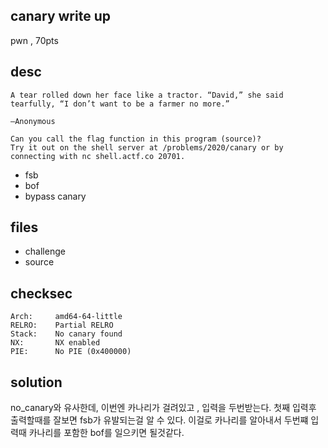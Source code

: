 canary write up
---------------
pwn , 70pts

desc 
---------------
```
A tear rolled down her face like a tractor. “David,” she said tearfully, “I don’t want to be a farmer no more.”

—Anonymous

Can you call the flag function in this program (source)? 
Try it out on the shell server at /problems/2020/canary or by connecting with nc shell.actf.co 20701.
```

- fsb
- bof
- bypass canary

files 
---------------

- challenge 
- source

checksec 
---------------
    Arch:     amd64-64-little
    RELRO:    Partial RELRO
    Stack:    No canary found
    NX:       NX enabled
    PIE:      No PIE (0x400000)
solution 
---------------
no_canary와 유사한데, 이번엔 카나리가 걸려있고 , 입력을 두번받는다.
첫째 입력후 출력할때를 잘보면 fsb가 유발되는걸 알 수 있다. 
이걸로 카나리를 알아내서 두번쨰 입력때 카나리를 포함한 bof를 일으키면 될것같다. 
